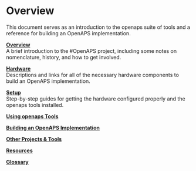 # Overview

This document serves as an introduction to the openaps suite of tools and a reference for building an OpenAPS implementation.

**[Overview](../Overview/overview.md)**<br>
A brief introduction to the #OpenAPS project, including some notes on nomenclature, history, and how to get involved. 

**[Hardware](../Hardware/hardware.md)**<br>
Descriptions and links for all of the necessary hardware components to build an OpenAPS implementation.

**[Setup](../Setup/setup.md)**<br>
Step-by-step guides for getting the hardware configured properly and the openaps tools installed.

**[Using openaps Tools](Using-openaps-Tools/using.md)**<br>


**[Building an OpenAPS Implementation](Building-a-system/building.md)**<br>

**[Other Projects & Tools](Other-projects/other-projects.md)**<br>

**[Resources](Resources/resources.md)**<br>

**[Glossary](Glossary/glossary.md)**<br>